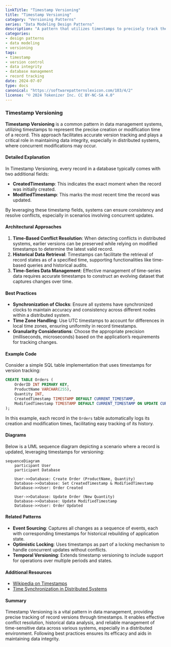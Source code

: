 ```yaml
---
linkTitle: "Timestamp Versioning"
title: "Timestamp Versioning"
category: "Versioning Patterns"
series: "Data Modeling Design Patterns"
description: "A pattern that utilizes timestamps to precisely track the creation and modification history of a record, enabling accurate version tracking in systems that manage changes over time."
categories:
- design patterns
- data modeling
- versioning
tags:
- timestamp
- version control
- data integrity
- database management
- record tracking
date: 2024-07-07
type: docs
canonical: "https://softwarepatternslexicon.com/103/4/2"
license: "© 2024 Tokenizer Inc. CC BY-NC-SA 4.0"
---
```


### Timestamp Versioning

**Timestamp Versioning** is a common pattern in data management systems, utilizing timestamps to represent the precise creation or modification time of a record. This approach facilitates accurate version tracking and plays a critical role in maintaining data integrity, especially in distributed systems, where concurrent modifications may occur.

#### Detailed Explanation

In Timestamp Versioning, every record in a database typically comes with two additional fields:

- **CreatedTimestamp**: This indicates the exact moment when the record was initially created.
- **ModifiedTimestamp**: This marks the most recent time the record was updated.

By leveraging these timestamp fields, systems can ensure consistency and resolve conflicts, especially in scenarios involving concurrent updates.

#### Architectural Approaches

1. **Time-Based Conflict Resolution**: When detecting conflicts in distributed systems, earlier versions can be preserved while relying on modified timestamps to determine the latest valid record.
2. **Historical Data Retrieval**: Timestamps can facilitate the retrieval of record states as of a specified time, supporting functionalities like time-based queries and historical audits.
3. **Time-Series Data Management**: Effective management of time-series data requires accurate timestamps to construct an evolving dataset that captures changes over time.

#### Best Practices

- **Synchronization of Clocks**: Ensure all systems have synchronized clocks to maintain accuracy and consistency across different nodes within a distributed system.
- **Time Zone Handling**: Use UTC timestamps to account for differences in local time zones, ensuring uniformity in record timestamps.
- **Granularity Considerations**: Choose the appropriate precision (milliseconds, microseconds) based on the application’s requirements for tracking changes.

#### Example Code

Consider a simple SQL table implementation that uses timestamps for version tracking:

```sql
CREATE TABLE Orders (
    OrderID INT PRIMARY KEY,
    ProductName VARCHAR(255),
    Quantity INT,
    CreatedTimestamp TIMESTAMP DEFAULT CURRENT_TIMESTAMP,
    ModifiedTimestamp TIMESTAMP DEFAULT CURRENT_TIMESTAMP ON UPDATE CURRENT_TIMESTAMP
);
```

In this example, each record in the `Orders` table automatically logs its creation and modification times, facilitating easy tracking of its history.

#### Diagrams

Below is a UML sequence diagram depicting a scenario where a record is updated, leveraging timestamps for versioning:

```mermaid
sequenceDiagram
    participant User
    participant Database

    User->>Database: Create Order (ProductName, Quantity)
    Database->>Database: Set CreatedTimestamp & ModifiedTimestamp
    Database->>User: Order Created

    User->>Database: Update Order (New Quantity)
    Database->>Database: Update ModifiedTimestamp
    Database->>User: Order Updated
```

#### Related Patterns

- **Event Sourcing**: Captures all changes as a sequence of events, each with corresponding timestamps for historical rebuilding of application state.
- **Optimistic Locking**: Uses timestamps as part of a locking mechanism to handle concurrent updates without conflicts.
- **Temporal Versioning**: Extends timestamp versioning to include support for operations over multiple periods and states.

#### Additional Resources

- [Wikipedia on Timestamps](https://en.wikipedia.org/wiki/Timestamp)
- [Time Synchronization in Distributed Systems](https://example.com/time-sync)

#### Summary

Timestamp Versioning is a vital pattern in data management, providing precise tracking of record versions through timestamps. It enables effective conflict resolution, historical data analysis, and reliable management of time-sensitive data across various systems, especially in a distributed environment. Following best practices ensures its efficacy and aids in maintaining data integrity.
